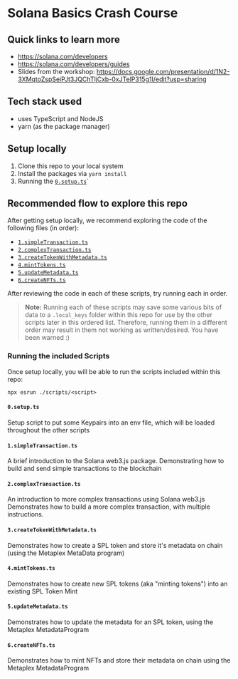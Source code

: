 # Solana Basics Crash Course

## Quick links to learn more

- https://solana.com/developers
- https://solana.com/developers/guides
- Slides from the workshop:
  https://docs.google.com/presentation/d/1N2-3XMqtoZspSeiPJt3JQChTljCxb-0xJTelP315g1I/edit?usp=sharing

## Tech stack used

- uses TypeScript and NodeJS
- yarn (as the package manager)

## Setup locally

1. Clone this repo to your local system
2. Install the packages via `yarn install`
3. Running the [`0.setup.ts`](./scripts/0.setup.ts)`

## Recommended flow to explore this repo

After getting setup locally, we recommend exploring the code of the following files (in order):

- [`1.simpleTransaction.ts`](./scripts/1.simpleTransaction.ts)
- [`2.complexTransaction.ts`](./scripts/2.complexTransaction.ts)
- [`3.createTokenWithMetadata.ts`](./scripts/3.createTokenWithMetadata.ts)
- [`4.mintTokens.ts`](./scripts/4.mintTokens.ts)
- [`5.updateMetadata.ts`](./scripts/5.updateMetadata.ts)
- [`6.createNFTs.ts`](./scripts/6.createNFTs.ts)

After reviewing the code in each of these scripts, try running each in order.

> **Note:** Running each of these scripts may save some various bits of data to a `.local_keys`
> folder within this repo for use by the other scripts later in this ordered list. Therefore,
> running them in a different order may result in them not working as written/desired. You have been
> warned :)

### Running the included Scripts

Once setup locally, you will be able to run the scripts included within this repo:

```
npx esrun ./scripts/<script>
```

#### `0.setup.ts`

Setup script to put some Keypairs into an env file, which will be loaded throughout the other
scripts

#### `1.simpleTransaction.ts`

A brief introduction to the Solana web3.js package. Demonstrating how to build and send simple
transactions to the blockchain

#### `2.complexTransaction.ts`

An introduction to more complex transactions using Solana web3.js Demonstrates how to build a more
complex transaction, with multiple instructions.

#### `3.createTokenWithMetadata.ts`

Demonstrates how to create a SPL token and store it's metadata on chain (using the Metaplex MetaData
program)

#### `4.mintTokens.ts`

Demonstrates how to create new SPL tokens (aka "minting tokens") into an existing SPL Token Mint

#### `5.updateMetadata.ts`

Demonstrates how to update the metadata for an SPL token, using the Metaplex MetadataProgram

#### `6.createNFTs.ts`

Demonstrates how to mint NFTs and store their metadata on chain using the Metaplex MetadataProgram
